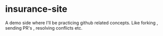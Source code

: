 # insurance-site
A demo side where I'll be practicing github related concepts.
Like forking , sending PR's , resolving conflicts etc.
